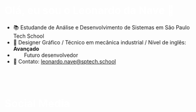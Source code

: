 
<h1 style="color: white;"> Olá, eu sou o Leonardo da Nave 👋 </h1>

- 📚 Estudande de Análise e Desenvolvimento de Sistemas em São Paulo Tech School
- 🧾 Designer Gráfico / Técnico em mecânica industrial / Nível de inglês: <b>Avançado</b>
- <span style="color: white;"><b></></b></span> Futuro desenvolvedor
- 📧 Contato: <span style="color: rgb(0, 202, 216);">leonardo.nave@sptech.school

<br>
<!-- <div>
    <a href="beacons.ai/leodanave">
    <img height="150" src="https://github-readme-stats.vercel.app/api?username=leodanave&show_icons=true&theme=tokyonight&include_all_commits=true&count_private=true"/>
    <img height="150em" src="https://github-readme-stats.vercel.app/api/top-langs/?username=leodanave&layout=compact&langs_count=16&theme=tokyonight"/>
</div> -->

<div>
    <img src="https://img.shields.io/badge/JavaScript-F7DF1E?style=for-the-badge&logo=javascript&logoColor=black" alt="">
    <img src="https://img.shields.io/badge/HTML5-E34F26?style=for-the-badge&logo=html5&logoColor=white" alt="">
    <img src="https://img.shields.io/badge/CSS3-1572B6?style=for-the-badge&logo=css3&logoColor=white" alt="">
    <img src="https://img.shields.io/badge/MySQL-005C84?style=for-the-badge&logo=mysql&logoColor=white" alt="">
    <img src="https://img.shields.io/badge/java-%23ED8B00.svg?style=for-the-badge&logo=java&logoColor=white" alt="">
</div>

<h1></h1>

<h1>
    <span style="color: white;">Social Media <br><br>
    <a href="https://www.linkedin.com/in/leonardo-da-nave-a44039200/" target="_blank"><img src="https://img.shields.io/badge/LinkedIn-0077B5?style=for-the-badge&logo=linkedin&logoColor=white" alt=""></a>
    <a href="https://www.instagram.com/leo_danave/" target="_blank"><img src="https://img.shields.io/badge/Instagram-E4405F?style=for-the-badge&logo=instagram&logoColor=white" alt=""></a>
</h1>

